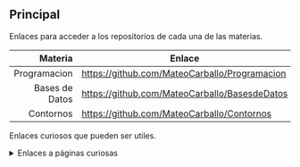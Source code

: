## Principal

Enlaces para acceder a los repositorios de cada una de las materias.



| Materia | Enlace                      |
|--------:|-----------------------------------------------------|
| Programacion   | https://github.com/MateoCarballo/Programacion|
| Bases de Datos | https://github.com/MateoCarballo/BasesdeDatos|
| Contornos      |    https://github.com/MateoCarballo/Contornos|


Enlaces curiosos que pueden ser utiles.

<details>
<summary>Enlaces a páginas curiosas</summary>

| Rank | Languages |
|-----:|-----------|
|ChatGPT | https://chat.openai.com/chat|
|Jasper AI |www.jasper.ai|
|Synthesia|https://www.synthesia.io|
|Dall-E-2|https://labs.openai.com|
  
</details>





<!-- TO DO: Añadir una tabla con los tres enlaces -->
